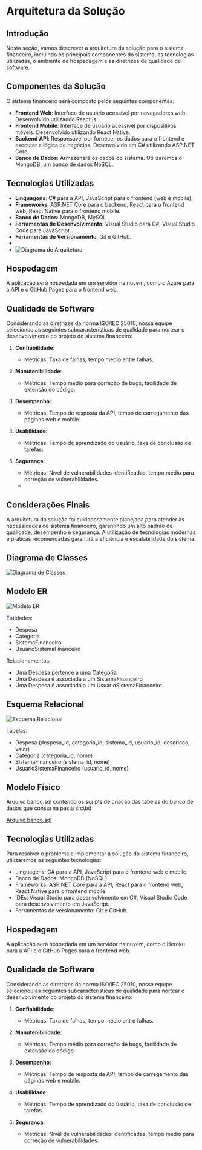 # Arquitetura da Solução

## Introdução

Nesta seção, vamos descrever a arquitetura da solução para o sistema financeiro, incluindo os principais componentes do sistema, as tecnologias utilizadas, o ambiente de hospedagem e as diretrizes de qualidade de software.

## Componentes da Solução

O sistema financeiro será composto pelos seguintes componentes:

- **Frontend Web**: Interface de usuário acessível por navegadores web. Desenvolvido utilizando React.js.
- **Frontend Mobile**: Interface de usuário acessível por dispositivos móveis. Desenvolvido utilizando React Native.
- **Backend API**: Responsável por fornecer os dados para o frontend e executar a lógica de negócios. Desenvolvido em C# utilizando ASP.NET Core.
- **Banco de Dados**: Armazenará os dados do sistema. Utilizaremos o MongoDB, um banco de dados NoSQL.

## Tecnologias Utilizadas

- **Linguagens**: C# para a API, JavaScript para o frontend (web e mobile).
- **Frameworks**: ASP.NET Core para o backend, React para o frontend web, React Native para o frontend mobile.
- **Banco de Dados**: MongoDB, MySQL
- **Ferramentas de Desenvolvimento**: Visual Studio para C#, Visual Studio Code para JavaScript.
- **Ferramentas de Versionamento**: Git e GitHub.
- 
- ![Diagrama de Arquitetura](img/arquitetura.png)


## Hospedagem

A aplicação será hospedada em um servidor na nuvem, como o Azure para a API e o GitHub Pages para o frontend web.

## Qualidade de Software

Considerando as diretrizes da norma ISO/IEC 25010, nossa equipe selecionou as seguintes subcaracterísticas de qualidade para nortear o desenvolvimento do projeto do sistema financeiro:

1. **Confiabilidade**:
   - Métricas: Taxa de falhas, tempo médio entre falhas.

2. **Manutenibilidade**:
   - Métricas: Tempo médio para correção de bugs, facilidade de extensão do código.

3. **Desempenho**:
   - Métricas: Tempo de resposta da API, tempo de carregamento das páginas web e mobile.

4. **Usabilidade**:
   - Métricas: Tempo de aprendizado do usuário, taxa de conclusão de tarefas.

5. **Segurança**:
   - Métricas: Nível de vulnerabilidades identificadas, tempo médio para correção de vulnerabilidades.
   - 
## Considerações Finais

A arquitetura da solução foi cuidadosamente planejada para atender às necessidades do sistema financeiro, garantindo um alto padrão de qualidade, desempenho e segurança. A utilização de tecnologias modernas e práticas recomendadas garantirá a eficiência e escalabilidade do sistema.


## Diagrama de Classes

![Diagrama de Classes](img/DiagramaClasse.png)


## Modelo ER

![Modelo ER](img/modeloER.png)

Entidades:
- Despesa
- Categoria
- SistemaFinanceiro
- UsuarioSistemaFinanceiro

Relacionamentos:
- Uma Despesa pertence a uma Categoria
- Uma Despesa é associada a um SistemaFinanceiro
- Uma Despesa é associada a um UsuarioSistemaFinanceiro

## Esquema Relacional

![Esquema Relacional](img/esquemaRelacional.png)

Tabelas:
- Despesa (despesa_id, categoria_id, sistema_id, usuario_id, descricao, valor)
- Categoria (categoria_id, nome)
- SistemaFinanceiro (sistema_id, nome)
- UsuarioSistemaFinanceiro (usuario_id, nome)

## Modelo Físico

Arquivo banco.sql contendo os scripts de criação das tabelas do banco de dados que consta na pasta src\bd

[Arquivo banco.sql](../src/bd/banco.sql)

## Tecnologias Utilizadas

Para resolver o problema e implementar a solução do sistema financeiro, utilizaremos as seguintes tecnologias:

- Linguagens: C# para a API, JavaScript para o frontend web e mobile.
- Banco de Dados: MongoDB (NoSQL).
- Frameworks: ASP.NET Core para a API, React para o frontend web, React Native para o frontend mobile.
- IDEs: Visual Studio para desenvolvimento em C#, Visual Studio Code para desenvolvimento em JavaScript.
- Ferramentas de versionamento: Git e GitHub.

## Hospedagem

A aplicação será hospedada em um servidor na nuvem, como o Heroku para a API e o GitHub Pages para o frontend web.

## Qualidade de Software

Considerando as diretrizes da norma ISO/IEC 25010, nossa equipe selecionou as seguintes subcaracterísticas de qualidade para nortear o desenvolvimento do projeto do sistema financeiro:

1. **Confiabilidade**:
   - Métricas: Taxa de falhas, tempo médio entre falhas.

2. **Manutenibilidade**:
   - Métricas: Tempo médio para correção de bugs, facilidade de extensão do código.

3. **Desempenho**:
   - Métricas: Tempo de resposta da API, tempo de carregamento das páginas web e mobile.

4. **Usabilidade**:
   - Métricas: Tempo de aprendizado do usuário, taxa de conclusão de tarefas.

5. **Segurança**:
   - Métricas: Nível de vulnerabilidades identificadas, tempo médio para correção de vulnerabilidades.

